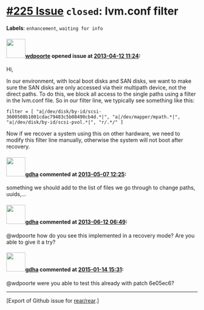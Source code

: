 [\#225 Issue](https://github.com/rear/rear/issues/225) `closed`: lvm.conf filter
================================================================================

**Labels**: `enhancement`, `waiting for info`

#### <img src="https://avatars.githubusercontent.com/u/1590248?v=4" width="50">[wdpoorte](https://github.com/wdpoorte) opened issue at [2013-04-12 11:24](https://github.com/rear/rear/issues/225):

Hi,

In our environment, with local boot disks and SAN disks, we want to make
sure the SAN disks are only accessed via their multipath device, not the
direct paths. To do this, we block all access to the single paths using
a filter in the lvm.conf file. So in our filter line, we typically see
something like this:

    filter = [ "a|/dev/disk/by-id/scsi-3600508b1001cdac79483c5b08490cb4d.*|", "a|/dev/mapper/mpath.*|", "a|/dev/disk/by-id/scsi-pvol.*|", "r/.*/" ]

Now if we recover a system using this on other hardware, we need to
modify this filter line manually, otherwise the system will not boot
after recovery.

#### <img src="https://avatars.githubusercontent.com/u/888633?u=cdaeb31efcc0048d3619651aa18dd4b76e636b21&v=4" width="50">[gdha](https://github.com/gdha) commented at [2013-05-07 12:25](https://github.com/rear/rear/issues/225#issuecomment-17538870):

something we should add to the list of files we go through to change
paths, uuids,...

#### <img src="https://avatars.githubusercontent.com/u/888633?u=cdaeb31efcc0048d3619651aa18dd4b76e636b21&v=4" width="50">[gdha](https://github.com/gdha) commented at [2013-06-12 06:49](https://github.com/rear/rear/issues/225#issuecomment-19309340):

@wdpoorte how do you see this implemented in a recovery mode? Are you
able to give it a try?

#### <img src="https://avatars.githubusercontent.com/u/888633?u=cdaeb31efcc0048d3619651aa18dd4b76e636b21&v=4" width="50">[gdha](https://github.com/gdha) commented at [2015-01-14 15:31](https://github.com/rear/rear/issues/225#issuecomment-69933235):

@wdpoorte were you able to test this already with patch 6e05ec6?

------------------------------------------------------------------------

\[Export of Github issue for
[rear/rear](https://github.com/rear/rear).\]
